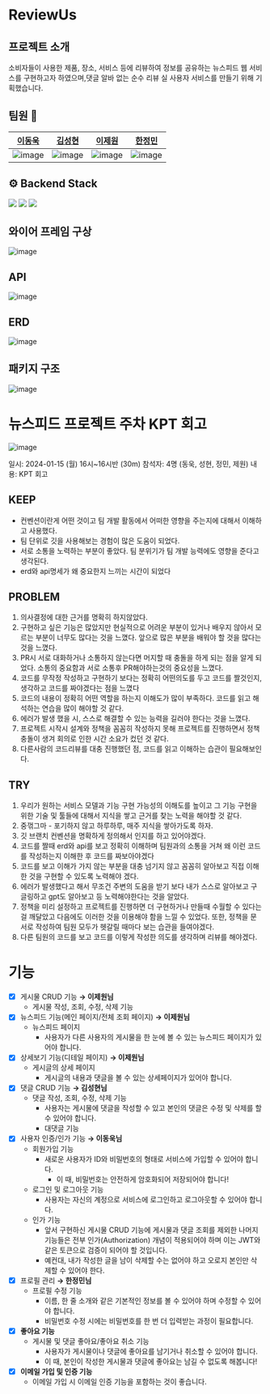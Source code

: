 # ReviewUs

## 프로젝트 소개
소비자들이 사용한 제품, 장소, 서비스 등에 리뷰하여 정보를 공유하는 뉴스피드 웹 서비스를 구현하고자 하였으며,댓글 알바 없는 순수 리뷰 실 사용자 서비스를 만들기 위해 기획했습니다.

## 팀원 🤝

| [이동욱](https://github.com/kbsat) | [김성현](https://github.com/lazzzykim) | [이제원](https://github.com/jeawonlee0327) | [한정민](https://github.com/jeongminy) |
|:----------:|:----------:|:----------:|:----------:|
|![image](https://github.com/Moveuk/reviewus/assets/84966961/8666e7b4-4b6a-43a1-afaf-5492888384b3)|![image](https://github.com/Moveuk/reviewus/assets/84966961/9c5971ff-d2f3-42cd-a89d-b8c8f910271a)|![image](https://github.com/Moveuk/reviewus/assets/84966961/8bd2ab00-d030-4b1e-88b4-f023c10acbc1)|![image](https://github.com/Moveuk/reviewus/assets/84966961/c7f575c7-6564-4338-b403-b0a618567f5d)|

## ⚙️ Backend Stack

<img src="https://img.shields.io/badge/kotlin-7F52FF?style=for-the-badge&logo=kotlin&logoColor=white"> 
<img src="https://img.shields.io/badge/springboot-6DB33F?style=for-the-badge&logo=spring&logoColor=white"> 
<img src="https://img.shields.io/badge/amazonsimpleemailservice-DD344C?style=for-the-badge&logo=amazonsimpleemailservice&logoColor=white"> 


## 와이어 프레임 구상
![image](https://github.com/Moveuk/reviewus/assets/84966961/0f57b2a0-d3a1-493e-957f-1adb38534ce9)

## API
![image](https://github.com/Moveuk/reviewus/assets/84966961/2c4049fe-27e4-4b9a-97a8-6919ae757f96)

## ERD
![image](https://github.com/Moveuk/reviewus/assets/84966961/26480312-df73-4a41-93e2-a6c9b34cc1ad)

## 패키지 구조

![image](https://github.com/Moveuk/reviewus/assets/84966961/b9ad62da-a880-448d-8ccf-e6a3d77c56be)

# 뉴스피드 프로젝트 주차 KPT 회고
![image](https://github.com/Moveuk/reviewus/assets/84966961/79ca83f0-a97c-44d6-bf94-c113cdf59f30)

일시: 2024-01-15 (월) 16시~16시반 (30m)
참석자: 4명 (동욱, 성현, 정민, 제원)
내용: KPT 회고

## KEEP
- 컨벤션이란게 어떤 것이고 팀 개발 활동에서 어떠한 영향을 주는지에 대해서 이해하고 사용했다.
- 팀 단위로 깃을 사용해보는 경험이 많은 도움이 되었다. 
- 서로 소통을 노력하는 부분이 좋았다. 팀 분위기가 팀 개발 능력에도 영향을 준다고 생각된다.
- erd와 api명세가 왜 중요한지 느끼는 시간이 되었다

## PROBLEM
1. 의사결정에 대한 근거를 명확히 하지않았다.
2. 구현하고 싶은 기능은 많았지만 현실적으로 어려운 부분이 있거나 배우지 않아서 모르는 부분이 너무도 많다는 것을 느꼈다. 앞으로 많은 부분을 배워야 할 것을 많다는 것을 느꼈다.
3. PR시 서로 대화하거나 소통하지 않는다면 머지할 때 충돌을 하게 되는 점을 알게 되었다. 소통의 중요함과 서로 소통후 PR해야하는것의 중요성을 느꼈다.
4. 코드를 무작정 작성하고 구현하기 보다는 정확히 어떤의도를 두고 코드를 짤것인지, 생각하고 코드를 짜야겠다는 점을 느꼈다
5. 코드의 내용이 정확히 어떤 역할을 하는지 이해도가 많이 부족하다. 코드를 읽고 해석하는 연습을 많이 해야할 것 같다.
6. 에러가 발생 했을 시, 스스로 해결할 수 있는 능력을 길러야 한다는 것을 느꼈다.
7. 프로젝트 시작시 설계와 정책을 꼼꼼히 작성하지 못해 프로젝트를 진행하면서 정책 충돌이 생겨 회의로 인한 시간 소요가 컸던 것 같다.
8. 다른사람의 코드리뷰를 대충 진행했던 점, 코드를 읽고 이해하는 습관이 필요해보인다.

## TRY
1. 우리가 원하는 서비스 모델과 기능 구현 가능성의 이해도를 높이고 그 기능 구현을 위한 기술 및 툴들에 대해서 지식을 쌓고 근거를 찾는 노력을 해야할 것 같다.
2. 중꺾그마 - 포기하지 않고 하루하루, 매주 지식을 쌓아가도록 하자.
3. 깃 브랜치 컨벤션을 명확하게 정의해서 인지를 하고 있어야겠다.
4. 코드를 짤때 erd와 api를 보고 정확히 이해하며 팀원과의 소통을 거쳐 왜 이런 코드를 작성하는지 이해한 후 코드를 짜보아야겠다
5. 코드를 보고 이해가 가지 않는 부분을 대충 넘기지 않고 꼼꼼히 알아보고 직접 이해한 것을 구현할 수 있도록 노력해야 겠다.
6. 에러가 발생했다고 해서 무조건 주변의 도움을 받기 보다 내가 스스로 알아보고 구글링하고 gpt도 알아보고 등 노력해야한다는 것을 알았다.
7. 정책을 미리 설정하고 프로젝트를 진행하면 더 구현하거나 만들때 수월할 수 있다는걸 깨달았고 다음에도 이러한 것을 이용해야 함을 느낄 수 있었다. 또한, 정책을 문서로 작성하여 팀원 모두가 헷갈릴 때마다 보는 습관을 들여야겠다.
8. 다른 팀원의 코드를 보고 코드를 이렇게 작성한 의도를 생각하며 리뷰를 해야겠다.


# 기능 
- [x]  게시물 CRUD 기능 **→ 이제원님**
    - 게시물 작성, 조회, 수정, 삭제 기능
- [x]  뉴스피드 기능(메인 페이지/전체 조회 페이지) **→ 이제원님**
    - 뉴스피드 페이지
        - 사용자가 다른 사용자의 게시물을 한 눈에 볼 수 있는 뉴스피드 페이지가 있어야 합니다.
- [x]  상세보기 기능(디테일 페이지) **→ 이제원님**
    - 게시글의 상세 페이지
        - 게시글의 내용과 댓글을 볼 수 있는 상세페이지가 있어야 합니다.
- [x]  댓글 CRUD 기능 **→ 김성현님**
    - 댓글 작성, 조회, 수정, 삭제 기능
        - 사용자는 게시물에 댓글을 작성할 수 있고 본인의 댓글은 수정 및 삭제를 할 수 있어야 합니다.
        - 대댓글 기능
- [x]  사용자 인증/인가 기능 **→ 이동욱님**
    - 회원가입 기능
        - 새로운 사용자가 ID와 비밀번호의 형태로 서비스에 가입할 수 있어야 합니다.
            - 이 때, 비밀번호는 안전하게 암호화되어 저장되어야 합니다!
    - 로그인 및 로그아웃 기능
        - 사용자는 자신의 계정으로 서비스에 로그인하고 로그아웃할 수 있어야 합니다.
    - 인가 기능
        - 앞서 구현하신 게시물 CRUD 기능에 게시물과 댓글 조회를 제외한 나머지 기능들은 전부 인가(Authorization) 개념이 적용되어야 하며 이는 JWT와 같은 토큰으로 검증이 되어야 할 것입니다.
        - 예컨대, 내가 작성한 글을 남이 삭제할 수는 없어야 하고 오로지 본인만 삭제할 수 있어야 한다.
- [x]  프로필 관리 **→ 한정민님**
    - 프로필 수정 기능
        - 이름, 한 줄 소개와 같은 기본적인 정보를 볼 수 있어야 하며 수정할 수 있어야 합니다.
        - 비밀번호 수정 시에는 비밀번호를 한 번 더 입력받는 과정이 필요합니다.
- [x]  **좋아요 기능**
    - 게시물 및 댓글 좋아요/좋아요 취소 기능
        - 사용자가 게시물이나 댓글에 좋아요를 남기거나 취소할 수 있어야 합니다.
        - 이 때, 본인이 작성한 게시물과 댓글에 좋아요는 남길 수 없도록 해봅니다!
- [X]  **이메일 가입 및 인증 기능**
    - 이메일 가입 시 이메일 인증 기능을 포함하는 것이 좋습니다.
